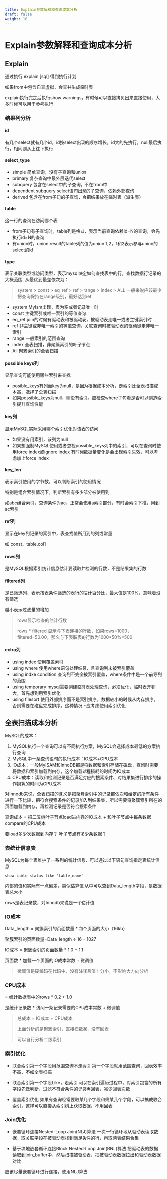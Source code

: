 ```yaml
---
title: Explain参数解释和查询成本分析
draft: false
weight: 10
---
```



# Explain参数解释和查询成本分析
## Explain
通过执行 explain [sql] 得到执行计划

如果from中包含自查虚拟，会查并生成临时表

explain执行完之后执行show warnings，有时候可以直接拷贝出来直接使用，大多时候可以用于参考执行

### 结果列分析
#### id
有几个select就有几个id，id按select出现的顺序增长，id大的先执行，null最后执行，相同则从上往下执行

#### select_type
- simple 简单查询，没有子查询和union
- primary 复杂查询中最外层迭代select
- subquery 包含在select中的子查询，不在from中
- dependent subquery select语句出现的子查询，依赖外部查询
- derived 包含在from子句的子查询，会把结果放在临时表（派生表）

#### table
这一行的查询在访问哪个表
- from子句有子查询时，table列是<dervendN>格式，表示当前查询依赖id=N的查询，会先执行id=N的查询
- 有union时，union result的table列的值为union 1,2，1和2表示参与union的select的id

#### type
表示关联类型或访问类型，表示mysql决定如何查找表中的行，查找数据行记录的大概范围, 从最优到最差依次为：
> system > const > eq_ref > ref > range > index > ALL
一般来说应该最少把查询保持在range级别，最好达到ref
- system MyIsm出现，表为空或者记录唯一时
- const 主键索引或唯一索引的等值查询
- eq_ref join的时候有驱动表和被驱动表，被驱动表走唯一或者主键索引时
- ref 非主键或非唯一索引的等值查询，关联查询时被驱动表的驱动键走非唯一索引
- range 一般索引的范围查询
- index 全表扫描，非聚簇索引的叶子节点
- All 聚簇索引的全表扫描

#### possible keys列
显示查询可能使用哪些索引来查找
- posible_keys有列而key为null，是因为根据成本分析，走索引比全表扫描成本高，选择了全表扫描
- 如果possible_keys为null，则没有索引。应检查where子句看是否可以创造索引提升查询性能

#### key列
显示MySQL实际采用哪个索引优化对该表的访问
- 如果没有用索引，该列为null
- 如果想强制MySQL使用或者忽视possible_keys列中的索引，可以在查询时使用force index或ignore index
有时候数据量变化是会出现索引失效，可以考虑加上force index

#### key_len
表示索引使用的字节数，可以判断索引的使用情况

特别是组合索引情况下，判断索引有多少部分被使用到

如abc组合索引，查询条件为ac，正常会使用a索引部分，有时会索引下推，用到ac索引

#### ref列
显示在key列记录的索引中，表查找值所用到的列或常量

如 const、table.col1


#### rows列
是MySQL根据索引统计信息估计要读取并检测的行数，不是结果集的行数


#### filtered列
是已筛选列，表示按表条件筛选的表行的估计百分比，最大值是100%，意味着没有筛选

越小表示过滤量的增加
> rows显示检查的估计行数
> 
> rows * filtered 显示与下表连接的行数，如果rows=1000，filtered=50.00，那么与下表联表的行数为1000*50%=500

#### extra列
- using index 使用覆盖索引
- using where 使用where语句处理结果，且查询列未被索引覆盖
- using indxe condition 查询列不完全被索引覆盖，where条件中是一个前导列的范围
- using temporary mysql需要创建临时表处理查询，必须优化，临时表开销大，首先想到用索引优化
- using filesort 使用外部排序而不是索引排序，数据较小的时候从内存排序，否则需要在磁盘完成排序。这种情况下应考虑使用索引优化

## 全表扫描成本分析
MySQL的成本：
1. MySQL执行一个查询可以有不同执行方案，MySQL会选择成本最低的方案执行查询
2. MySQL中一条查询语句的执行成本：IO成本+CPU成本
3. IO成本：一般MyISAM和InnoDB都是将数据和索引存储在磁盘，查询时需要将数据和索引加载到内存，这个加载过程损耗的时间为IO成本
4. CPU成本：读取和检测记录是否满足对应的搜索条件、对结果集进行排序的操作损耗的时间为CPU成本

对Innodb来说，全表扫描的含义是把聚簇索引中的记录都依次和给定的所有条件进行一下比较，把符合搜索条件的记录加入到结果集，所以需要将聚簇索引所在的页面加载到内存，再检测记录是否符合搜索条件

查询成本 = 把二叉树叶子节点load进内存的IO成本 + 和叶子节点中每条数据compare的CPU成本

要load多少次数据到内存？
叶子节点有多少条数据？

### 表统计信息表
MySQL为每个表维护了一系列的统计信息，可以通过以下语句查询指定表统计信息
```
show table status like 'table_name'
```
内部的值和实际有一点偏差，类似估算值,从中可以查到Data_length字段，是数据表总大小

rows是表记录数，对Innodb来说是一个估计值

### IO成本
Data_length = 聚簇索引的页面数量 * 每个页面的大小（16kb）

聚簇索引的页面数量=Data_length ÷ 16 ÷ 1027 

IO成本 = 聚簇索引的页面数量 * 1.0 + 1.1

页面数 * 加载一个页面的IO成本常数 + 微调值

> 微调值是硬编码在代码中，没有注释且值十分小，不影响大方向分析

### CPU成本
= 统计数据表中的rows * 0.2 + 1.0

是统计记录数 * 访问一条记录需要的CPU成本常数 + 微调值



> 总成本 = IO成本 + CPU成本
>
> 上面分析的是聚簇索引，直接扫数据，没有回表
>
> 可以自行分析二级索引


### 索引优化
- 联合索引第一个字段用范围查询不走索引
第一个字段就用范围查询，回表效率不高，不如全表扫描

- 联合索引第一个字段Like，走索引
可以在索引遍历过程中，对索引包含的所有字段先做判断，过滤不符合条件的记录再回表，减少回表次数

- 覆盖索引优化
如果有查询经常要取某几个字段和筛某几个字段，可以搞成联合索引，这样可以直接从索引树上获取数据，不用回表

### Join优化
- 嵌套循环连接Nested-Loop Join(NLJ)算法
一次一行循环地从驱动表读取数据，取关联字段在被驱动表找到满足条件的行，再取两表结果合集

- 基于块地嵌套循环连接Block Nested-Loop Join(BNL)算法
把驱动表的数据读取到join_buffer中，然后扫描被驱动表，把被驱动表数据拉出和驱动表数据对比

应该尽量嵌套循环进行连接，使用NLJ算法





